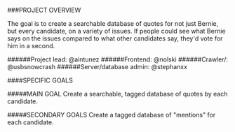 ###PROJECT OVERVIEW

The goal is to create a searchable database of quotes for not just Bernie, but every candidate, on a variety of issues. If people could see what Bernie says on the issues compared to what other candidates say, they'd vote for him in a second.

######Project lead: @aintunez
######Frontend: @nolski
######Crawler/: @usbsnowcrash
######Server/database admin: @stephanxx

####SPECIFIC GOALS

#####MAIN GOAL
Create a searchable, tagged database of quotes by each candidate.

#####SECONDARY GOALS
Create a tagged database of "mentions" for each candidate.
